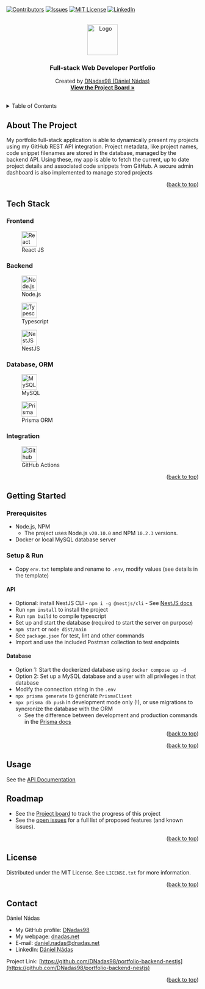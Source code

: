 [![Contributors][contributors-shield]][contributors-url]
[![Issues][issues-shield]][issues-url]
[![MIT License][license-shield]][license-url]
[![LinkedIn][linkedin-shield]][linkedin-url]

[contributors-shield]: https://img.shields.io/github/contributors/DNadas98/portfolio-backend-nestjs.svg?style=for-the-badge
[contributors-url]: https://github.com/DNadas98/portfolio-backend-nestjs/graphs/contributors
[issues-shield]: https://img.shields.io/github/issues/DNadas98/portfolio-backend-nestjs.svg?style=for-the-badge
[issues-url]: https://github.com/DNadas98/portfolio-backend-nestjs/issues
[license-shield]: https://img.shields.io/github/license/DNadas98/portfolio-backend-nestjs.svg?style=for-the-badge
[license-url]: https://github.com/DNadas98/portfolio-backend-nestjs/blob/master/LICENSE.txt
[linkedin-shield]: https://img.shields.io/badge/-LinkedIn-black.svg?style=for-the-badge&logo=linkedin&colorB=555
[linkedin-url]: https://linkedin.com/in/daniel-nadas

<br xmlns="http://www.w3.org/1999/html"/>
<div align="center">
  <a href="https://github.com/DNadas98/portfolio-backend-nestjs">
    <img src="https://avatars.githubusercontent.com/u/125133206?v=4" alt="Logo" width="80" height="80">
  </a>

<h3 align="center">Full-stack Web Developer Portfolio</h3>
  <p align="center">
    Created by <a href="https://github.com/DNadas98">DNadas98 (Dániel Nádas)</a>
    <br />
    <a href="https://github.com/users/DNadas98/projects/3"><strong>View the Project Board »</strong></a>
    <br />
    <br />
    <!--
    <a href="https://github.com/DNadas98/portfolio-backend-nestjs">View Demo</a>
    ·
    <a href="https://github.com/DNadas98/portfolio-backend-nestjs/issues">Report Bug</a>
    ·
    <a href="https://github.com/DNadas98/portfolio-backend-nestjs/issues">Request Feature</a>
  -->
  </p>
</div>

<details>
  <summary>Table of Contents</summary>
  <ol>
    <li>
      <a href="#about-the-project">About The Project</a>
      <ul>
        <li><a href="#tech-stack">Tech Stack</a></li>
      </ul>
    </li>
    <li>
      <a href="#getting-started">Getting Started</a>
      <ul>
        <li><a href="#prerequisites">Prerequisites</a></li>
        <li><a href="#setup--run">Setup and run</a></li>
      </ul>
    </li>
    <li><a href="#usage">Usage</a></li>
    <li><a href="#roadmap">Roadmap</a></li>
    <li><a href="#license">License</a></li>
    <li><a href="#contact">Contact</a></li>
  </ol>
</details>


## About The Project

My portfolio full-stack application is able to dynamically present my projects using my
GitHub REST API integration. Project metadata, like project names, code snippet
filenames are stored in the database, managed by the backend API. Using these, my app
is able to fetch the current, up to date project details and associated code snippets from
GitHub. A secure admin dashboard is also implemented to manage stored projects

<p align="right">(<a href="#readme-top">back to top</a>)</p>

## Tech Stack

### Frontend
<figure>
  <img src="https://dnadas.net/wp-content/uploads/2023/12/icons8-react-js-100.webp" alt="React JS" style="height:40px;">
  <figcaption>React JS</figcaption>
</figure>

### Backend
<figure>
  <img src="https://dnadas.net/wp-content/uploads/2023/12/icons8-node-js-96.webp" alt="Node.js" style="height:40px;width:auto;;">
  <figcaption>Node.js</figcaption>
</figure>
<figure>
  <img src="https://upload.wikimedia.org/wikipedia/commons/4/4c/Typescript_logo_2020.svg" alt="Typescript" style="height:40px;width:auto;;">
  <figcaption>Typescript</figcaption>
</figure>
<figure>
  <img src="https://nestjs.com/logo-small.ede75a6b.svg" alt="NestJS" style="height:40px;">
  <figcaption>NestJS</figcaption>
</figure>

### Database, ORM
<figure>
  <img src="https://dnadas.net/wp-content/uploads/2023/12/icons8-mysql-96-1.webp" alt="MySQL" style="height:40px;width:auto;;">
  <figcaption>MySQL</figcaption>
</figure>
<figure>
  <img src="https://cdn.freelogovectors.net/wp-content/uploads/2022/01/prisma_logo-freelogovectors.net_-330x400.png" alt="Prisma" 
style="height:40px;width:auto;;">
  <figcaption>Prisma ORM</figcaption>
</figure>

### Integration
<figure>
  <img src="https://dnadas.net/wp-content/uploads/2023/12/GitHub-Actions.webp" alt="Github Actions" style="height:40px;width:auto;;">
  <figcaption>GitHub Actions</figcaption>
</figure>

<p align="right">(<a href="#readme-top">back to top</a>)</p>

## Getting Started

### Prerequisites

- Node.js, NPM
  - The project uses Node.js `v20.10.0` and NPM `10.2.3` versions.
- Docker or local MySQL database server

### Setup & Run

- Copy `env.txt` template and rename to `.env`, modify values (see details in the
  template)

#### API

- Optional: install NestJS
  CLI - `npm i -g @nestjs/cli` - See [NestJS docs](https://docs.nestjs.com/#installation)
- Run `npm install` to install the project
- Run `npm build` to compile typescript
- Set up and start the database (required to start the server on purpose)
- `npm start` or `node dist/main`
- See `package.json` for test, lint and other commands
- Import and use the included Postman collection to test endpoints

#### Database

- Option 1: Start the dockerized database using `docker compose up -d`
- Option 2: Set up a MySQL database and a user with all privileges in that database
- Modify the connection string in the `.env`
- `npx prisma generate` to generate `PrismaClient`
- `npx prisma db push` in development mode only (!), or use migrations to syncronize the
  database with the ORM
  - See the difference between development and production commands in
    the [Prisma docs](https://www.prisma.io/docs/orm/prisma-migrate/workflows/development-and-production)

<p align="right">(<a href="#readme-top">back to top</a>)</p>

<p align="right">(<a href="#readme-top">back to top</a>)</p>

## Usage

See the [API Documentation](https://www.postman.com/cc-tasx/workspace/dnadas98-public/documentation/30693601-153ba7e4-663e-46da-b37c-7c6e95493b00) 

## Roadmap

- See the [Project board](https://github.com/users/DNadas98/projects/3) to track the 
progress of this project
- See the [open issues](https://github.com/DNadas98/portfolio-backend-nestjs/issues) for a
full list of proposed features (and known issues).

<p align="right">(<a href="#readme-top">back to top</a>)</p>

## License

Distributed under the MIT License. See `LICENSE.txt` for more information.

<p align="right">(<a href="#readme-top">back to top</a>)</p>

## Contact

Dániel Nádas
- My GitHub profile: [DNadas98](https://github.com/DNadas98)
- My webpage: [dnadas.net](https://dnadas.net)
- E-mail: [daniel.nadas@dnadas.net](mailto:daniel.nadas@dnadas.net)
- LinkedIn: [Dániel Nádas](https://www.linkedin.com/in/daniel-nadas)

Project Link: [https://github.com/DNadas98/portfolio-backend-nestjs](https://github.com/DNadas98/portfolio-backend-nestjs)

<p align="right">(<a href="#readme-top">back to top</a>)</p>
